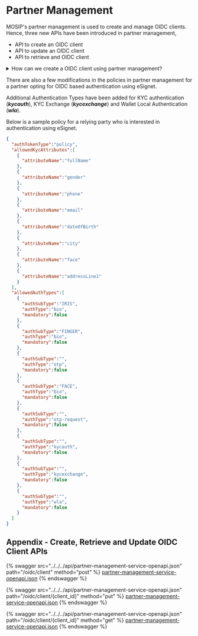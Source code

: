# Partner Management

MOSIP's partner management is used to create and manage OIDC clients. Hence, three new APIs have been introduced in partner management,

* API to create an OIDC client
* API to update an OIDC client
* API to retrieve and OIDC client

<details>

<summary>How can we create a OIDC client using partner management?</summary>

In order to create a OIDC client,&#x20;

* The relying party, needs to get onboarded into MOSIP using the partner management portal as a authentication partner
* The relying party needs to be mapped to a policy in MOSIP
* When the relying party is mapped to the policy, using the new [OIDC client create API](partner-management.md#oidc-client), a client can be created for the relying party.

**Notes:**

* A relying party can have multiple clients created against a approved mapped policy.
* When a eSignet client is created using partner management APIs, then the client ID is set as the SHA256 hash of the public key provided in the request.

</details>

There are also a few modifications in the policies in partner management for a partner opting for OIDC based authentication using eSignet.

Additional Authentication Types have been added for KYC authentication (_**kycauth**_), KYC Exchange (_**kycexchange**_) and Wallet Local Authentication (_**wla**_).

Below is a sample policy for a relying party who is interested in authentication using eSignet.

```json
{
  "authTokenType":"policy",
  "allowedKycAttributes":[
    {
      "attributeName":"fullName"
    },
    {
      "attributeName":"gender"
    },
    {
      "attributeName":"phone"
    },
    {
      "attributeName":"email"
    },
    {
      "attributeName":"dateOfBirth"
    },
    {
      "attributeName":"city"
    },
    {
      "attributeName":"face"
    },
    {
      "attributeName":"addressLine1"
    }
  ],
  "allowedAuthTypes":[
    {
      "authSubType":"IRIS",
      "authType":"bio",
      "mandatory":false
    },
    {
      "authSubType":"FINGER",
      "authType":"bio",
      "mandatory":false
    },
    {
      "authSubType":"",
      "authType":"otp",
      "mandatory":false
    },
    {
      "authSubType":"FACE",
      "authType":"bio",
      "mandatory":false
    },
    {
      "authSubType":"",
      "authType":"otp-request",
      "mandatory":false
    },
    {
      "authSubType":"",
      "authType":"kycauth",
      "mandatory":false
    },
    {
      "authSubType":"",
      "authType":"kycexchange",
      "mandatory":false
    },
    {
      "authSubType":"",
      "authType":"wla",
      "mandatory":false
    }
  ]
}
```

## Appendix - Create, Retrieve and Update OIDC Client APIs

{% swagger src="../../../api/partner-management-service-openapi.json" path="/oidc/client" method="post" %}
[partner-management-service-openapi.json](../../../api/partner-management-service-openapi.json)
{% endswagger %}

{% swagger src="../../../api/partner-management-service-openapi.json" path="/oidc/client/{client_id}" method="put" %}
[partner-management-service-openapi.json](../../../api/partner-management-service-openapi.json)
{% endswagger %}

{% swagger src="../../../api/partner-management-service-openapi.json" path="/oidc/client/{client_id}" method="get" %}
[partner-management-service-openapi.json](../../../api/partner-management-service-openapi.json)
{% endswagger %}

